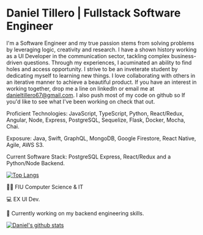 # Daniel Tillero | Fullstack Software Engineer


I'm a Software Engineer and my true passion stems from solving problems by leveraging logic, creativity and research. I have a shown history working as a UI Developer in the communication sector, tackling complex business-driven questions. Through my experiences, I acuminated an ability to find holes and access opportunity. I strive to be an inveterate student by dedicating myself to learning new things. I love collaborating with others in an iterative manner to achieve a beautiful product. If you have an interest in working together, drop me a line on linkedIn or email me at danieltillero67@gmail.com. I also push most of my code on github so If you'd like to see what I've been working on check that out.

Proficient Technologies: JavaScript, TypeScript, Python, React/Redux, Angular, Node, Express, PostgreSQL, Sequelize, Flask, Docker, Mocha, Chai.

Exposure: Java, Swift, GraphQL, MongoDB, Google Firestore, React Native, Agile, AWS S3.

Current Software Stack: PostgreSQL Express, React/Redux and a Python/Node Backend.

[![Top Langs](https://github-readme-stats.vercel.app/api/top-langs/?username=gardensgreen&layout=compact)](https://github.com/anuraghazra/github-readme-stats)

👨‍🎓 FIU Computer Science & IT

💻 EX UI Dev.

📜 Currently working on my backend engineering skills.

[![Daniel's github stats](https://github-readme-stats.vercel.app/api?username=gardensgreen)](https://github.com/anuraghazra/github-readme-stats)

